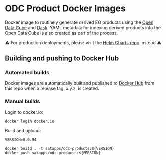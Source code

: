 # ODC Product Docker Images

Docker image to routinely generate derived EO products using the [Open Data Cube](https://www.opendatacube.org/) and [Dask](https://dask.org/). YAML metadata for indexing derived products into the Open Data Cube is also created as part of the process.

:warning: For production deployments, please visit the [Helm Charts repo](https://github.com/SatelliteApplicationsCatapult/helm-charts) instead :warning:

## Building and pushing to Docker Hub

### Automated builds

Docker images are automatically built and published to [Docker Hub](https://hub.docker.com/u/satapps) from this repo when a release tag, x.y.z, is created.

### Manual builds

Login to docker.io:

```
docker login docker.io
```

Build and upload:

```
VERSION=0.0.94

docker build . -t satapps/odc-products:${VERSION}
docker push satapps/odc-products:${VERSION}
```
